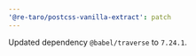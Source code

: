 ```yaml
---
'@re-taro/postcss-vanilla-extract': patch
---
```


Updated dependency `@babel/traverse` to `7.24.1`.
